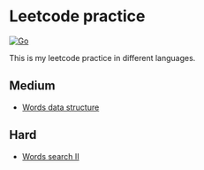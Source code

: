 # Leetcode practice

[![Go](https://github.com/agilov/leetcode/actions/workflows/go.yml/badge.svg)](https://github.com/agilov/leetcode/actions/workflows/go.yml)

This is my leetcode practice in different languages.

## Medium
- [Words data structure](./medium/words_data_structure/README.md)

## Hard
- [Words search II](./hard/word_search_ii/README.md)